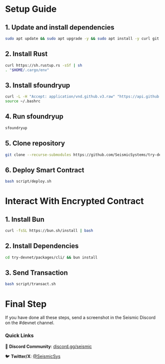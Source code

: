 # Setup Guide

## 1. Update and install dependencies
```bash
sudo apt update && sudo apt upgrade -y && sudo apt install -y curl git jq lz4 build-essential
```

## 2. Install Rust
```bash
curl https://sh.rustup.rs -sSf | sh
. "$HOME/.cargo/env"
```

## 3. Install sfoundryup
```bash
curl -L -H "Accept: application/vnd.github.v3.raw" "https://api.github.com/repos/SeismicSystems/seismic-foundry/contents/sfoundryup/install?ref=seismic" | bash
source ~/.bashrc
```

## 4. Run sfoundryup
```bash
sfoundryup
```

## 5. Clone repository
```bash
git clone --recurse-submodules https://github.com/SeismicSystems/try-devnet.git && cd try-devnet/packages/contract/
```

## 6. Deploy Smart Contract
```bash
bash script/deploy.sh
```

# Interact With Encrypted Contract

## 1. Install Bun
```bash
curl -fsSL https://bun.sh/install | bash
```

## 2. Install Dependencies
```bash
cd try-devnet/packages/cli/ && bun install
```

## 3. Send Transaction
```bash
bash script/transact.sh
```

# Final Step
If you have done all these steps, send a screenshot in the Seismic Discord on the #devnet channel.

### Quick Links

📱 **Discord Community**: [discord.gg/seismic](https://discord.gg/seismic)

🐦 **Twitter/X**: [@SeismicSys](https://x.com/SeismicSys)
